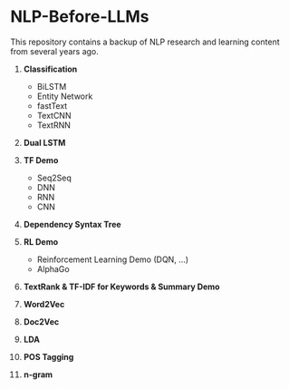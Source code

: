 # NLP-Before-LLMs

This repository contains a backup of NLP research and learning content from several years ago.

1. **Classification**
   - BiLSTM
   - Entity Network
   - fastText
   - TextCNN
   - TextRNN

2. **Dual LSTM**

3. **TF Demo**
   - Seq2Seq
   - DNN
   - RNN
   - CNN

4. **Dependency Syntax Tree**

5. **RL Demo**
   - Reinforcement Learning Demo (DQN, ...)
   - AlphaGo

6. **TextRank & TF-IDF for Keywords & Summary Demo**

7. **Word2Vec**

8. **Doc2Vec**

9. **LDA**

10. **POS Tagging**  
  
11. **n-gram**  
  
